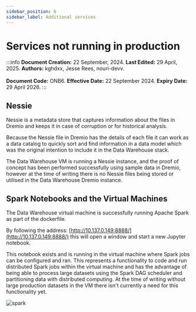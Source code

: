 ```yaml
--- 
sidebar_position: 6
sidebar_label: Additional services
---
```


# Services not running in production

:::info
**Document Creation:** 22 September, 2024. **Last Edited:** 29 April, 2025. **Authors:** kghdxx, Jesse Rees, nouri-devv.
<br></br> **Document Code:** ONB6. **Effective Date:** 22 September 2024. **Expiry Date:** 29 April 2026.
:::

## Nessie 

Nessie is a metadata store that captures information about the files in Dremio and keeps it in case of corruption or for historical analysis.

Because the Nessie file in Dremio has the details of each file it can work as a data catalog to quickly sort and find information in a data model which was the original intention to include it in the Data Warehouse stack.

The Data Warehouse VM is running a Nessie instance, and the proof of concept has been performed successfully using sample data in Dremio, however at the time of writing there is no Nessie files being stored or utilised in the Data Warehouse Dremio instance.

  

## Spark Notebooks and the Virtual Machines

The Data Warehouse virtual machine is successfully running Apache Spark as part of the dockerfile.

By following the address: [http://10.137.0.149:8888/](http://10.137.0.149:8888/) this will open a window and start a new Jupyter notebook.

This notebook exists and is running in the virtual machine where Spark jobs can be configured and ran. This represents a functionality to code and run distributed Spark jobs within the virtual machine and has the advantage of being able to process large datasets using the Spark DAG scheduler and partitioning data with distributed computing. At the time of writing without large production datasets in the VM there isn't currently a need for this functionality yet.

![spark](./pictures/spark.png)
  
